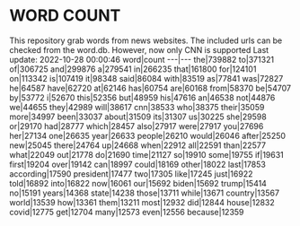 # WORD COUNT
This repository grab words from news websites. The included urls can be checked from the word.db.
However, now only CNN is supported
Last update: 2022-10-28 00:00:46
word|count
---|---
the|739882
to|371321
of|306725
and|299876
a|279541
in|266235
that|161800
for|124101
on|113342
is|107419
it|98348
said|86084
with|83519
as|77841
was|72827
he|64587
have|62720
at|62146
has|60754
are|60168
from|58370
be|54707
by|53772
i|52670
this|52356
but|48959
his|47616
an|46538
not|44876
we|44655
they|42989
will|38617
cnn|38533
who|38375
their|35059
more|34997
been|33037
about|31509
its|31307
us|30225
she|29598
or|29170
had|28777
which|28457
also|27917
were|27917
you|27696
her|27134
one|26635
year|26633
people|26210
would|26046
after|25250
new|25045
there|24764
up|24668
when|22912
all|22591
than|22577
what|22049
out|21778
do|21690
time|21127
so|19910
some|19755
if|19631
first|19204
over|19142
can|18997
could|18169
other|18022
last|17853
according|17590
president|17477
two|17305
like|17245
just|16922
told|16892
into|16822
now|16061
our|15692
biden|15692
trump|15414
no|15191
years|14368
state|14238
those|13711
while|13671
country|13567
world|13539
how|13361
them|13211
most|12932
did|12844
house|12832
covid|12775
get|12704
many|12573
even|12556
because|12359
